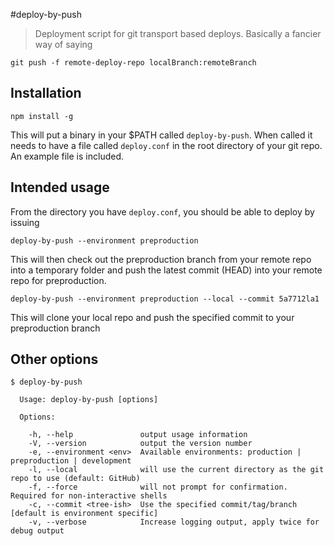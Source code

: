 #deploy-by-push
> Deployment script for git transport based deploys. Basically a fancier way of 
> saying 
```
git push -f remote-deploy-repo localBranch:remoteBranch
```

## Installation

```
npm install -g
```
This will put a binary in your $PATH called `deploy-by-push`. When called it needs to have
a file called `deploy.conf` in the root directory of your git repo. An example file is included.

## Intended usage
From the directory you have `deploy.conf`, you should be able to deploy by issuing

```
deploy-by-push --environment preproduction
```

This will then check out the preproduction branch from your remote repo into a temporary folder
and push the latest commit (HEAD) into your remote repo for preproduction.


```
deploy-by-push --environment preproduction --local --commit 5a7712la1
```
This will clone your local repo and push the specified commit to your preproduction branch

## Other options

```
$ deploy-by-push

  Usage: deploy-by-push [options]

  Options:

    -h, --help               output usage information
    -V, --version            output the version number
    -e, --environment <env>  Available environments: production | preproduction | development
    -l, --local              will use the current directory as the git repo to use (default: GitHub)
    -f, --force              will not prompt for confirmation. Required for non-interactive shells
    -c, --commit <tree-ish>  Use the specified commit/tag/branch [default is environment specific]
    -v, --verbose            Increase logging output, apply twice for debug output
```

